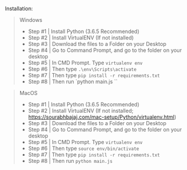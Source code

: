 Installation:

> Windows
> - Step #1 | Install Python (3.6.5 Recommended)
> - Step #2 | Install VirtualENV (If not installed)
> - Step #3 | Download the files to a Folder on your Desktop
> - Step #4 | Go to Command Prompt, and go to the folder on your desktop
> - Step #5 | In CMD Prompt. Type `virtualenv env`
> - Step #6 | Then type `.\env\Scripts\activate`
> - Step #7 | Then type `pip install -r requirements.txt`
> - Step #8 | Then run `python main.js ``

> MacOS
> - Step #1 | Install Python (3.6.5 Recommended)
> - Step #2 | Install VirtualENV (If not installed; https://sourabhbajaj.com/mac-setup/Python/virtualenv.html)
> - Step #3 | Download the files to a Folder on your Desktop
> - Step #4 | Go to Command Prompt, and go to the folder on your desktop
> - Step #5 | In CMD Prompt. Type `virtualenv env`
> - Step #6 | Then type `source env/bin/activate`
> - Step #7 | Then type `pip install -r requirements.txt`
> - Step #8 | Then run `python main.js `